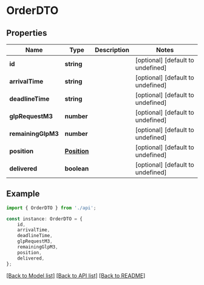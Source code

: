 # OrderDTO


## Properties

Name | Type | Description | Notes
------------ | ------------- | ------------- | -------------
**id** | **string** |  | [optional] [default to undefined]
**arrivalTime** | **string** |  | [optional] [default to undefined]
**deadlineTime** | **string** |  | [optional] [default to undefined]
**glpRequestM3** | **number** |  | [optional] [default to undefined]
**remainingGlpM3** | **number** |  | [optional] [default to undefined]
**position** | [**Position**](Position.md) |  | [optional] [default to undefined]
**delivered** | **boolean** |  | [optional] [default to undefined]

## Example

```typescript
import { OrderDTO } from './api';

const instance: OrderDTO = {
    id,
    arrivalTime,
    deadlineTime,
    glpRequestM3,
    remainingGlpM3,
    position,
    delivered,
};
```

[[Back to Model list]](../README.md#documentation-for-models) [[Back to API list]](../README.md#documentation-for-api-endpoints) [[Back to README]](../README.md)
